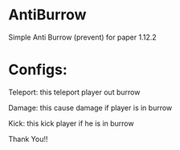 # AntiBurrow
Simple Anti Burrow (prevent) for paper 1.12.2

# Configs:
Teleport: this teleport player out burrow

Damage: this cause damage if player is in burrow

Kick: this kick player if he is in burrow

Thank You!!
